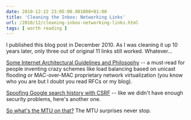 ```yaml
---
date: 2010-12-22 23:05:00.001000+01:00
title: 'Cleaning the Inbox: Networking Links'
url: /2010/12/cleaning-inbox-networking-links.html
tags: [ worth reading ]
---
```

I published this blog post in December 2010. As I was cleaning it up 10 years later, only three out of original 11 links still worked. Whatever...

[Some Internet Architectural Guidelines and Philosophy](http://tools.ietf.org/html/rfc3439) -- a must-read for people inventing crazy schemes like load balancing based on unicast flooding or MAC-over-MAC proprietary network virtualization (you know who you are but I doubt you read RFCs or my blog).

[Spoofing Google search history with CSRF](http://jeremiahgrossman.blogspot.com/2010/12/spoofing-google-search-history-with.html) -- like we didn't have enough security problems, here's another one.

[So what\'s the MTU on that?](http://perlmonkey.blogspot.com/2010/02/so-whats-mtu-on-that.html) The MTU surprises never stop.

